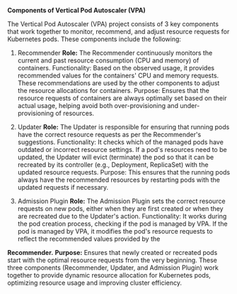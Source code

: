 




**Components of Vertical Pod Autoscaler (VPA)**

The Vertical Pod Autoscaler (VPA) project consists of 3 key components that work together to monitor, recommend, and adjust resource requests for Kubernetes pods. These components include the following:

1. Recommender
**Role:** The Recommender continuously monitors the current and past resource consumption (CPU and memory) of containers.
Functionality:
Based on the observed usage, it provides recommended values for the containers' CPU and memory requests.
These recommendations are used by the other components to adjust the resource allocations for containers.
Purpose: Ensures that the resource requests of containers are always optimally set based on their actual usage, helping avoid both over-provisioning and under-provisioning of resources.

2. Updater
**Role:** The Updater is responsible for ensuring that running pods have the correct resource requests as per the Recommender's suggestions.
Functionality:
It checks which of the managed pods have outdated or incorrect resource settings.
If a pod's resources need to be updated, the Updater will evict (terminate) the pod so that it can be recreated by its controller (e.g., Deployment, ReplicaSet) with the updated resource requests.
Purpose: This ensures that the running pods always have the recommended resources by restarting pods with the updated requests if necessary.

3. Admission Plugin
**Role:** The Admission Plugin sets the correct resource requests on new pods, either when they are first created or when they are recreated due to the Updater's action.
Functionality:
It works during the pod creation process, checking if the pod is managed by VPA.
If the pod is managed by VPA, it modifies the pod's resource requests to reflect the recommended values provided by the 

**Recommender.**
**Purpose:** Ensures that newly created or recreated pods start with the optimal resource requests from the very beginning.
These three components (Recommender, Updater, and Admission Plugin) work together to provide dynamic resource allocation for Kubernetes pods, optimizing resource usage and improving cluster efficiency.